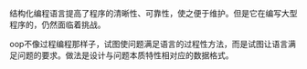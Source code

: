 结构化编程语言提高了程序的清晰性、可靠性，使之便于维护。但是它在编写大型程序的，仍然面临着挑战。

oop不像过程编程那样子，试图使问题满足语言的过程性方法，而是试图让语言满足问题的要求。做法是设计与问题本质特性相对应的数据格式。

